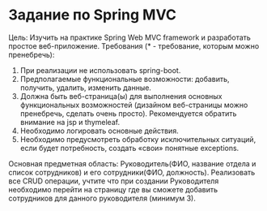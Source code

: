 # Задание по Spring MVC

Цель: Изучить на практике Spring Web MVC framework и разработать простое веб-приложение.
Требования (* - требование, которым можно пренебречь):
1. При реализации не использовать spring-boot.
2. Предполагаемые функциональные возможности: добавить, получить, удалить, изменить данные.
3. Должна быть веб-страница(ы) для выполнения основных функциональных возможностей (дизайном веб-страницы можно пренебречь, сделать очень просто). Рекомендуется обратить внимание на jsp и thymeleaf.
4. Необходимо логировать основные действия.
5. Необходимо предусмотреть обработку исключительных ситуаций, если будет потребность, создать «свои» понятные exceptions. 

Основная предметная область: Руководитель(ФИО, название отдела и список сотрудников) и его сотрудники(ФИО, должность). 
Реализовать все CRUD операции, учтите что при создании Руководителя необходимо перейти на страницу где вы сможете добавить сотрудников для данного руководителя (минимум 3).
